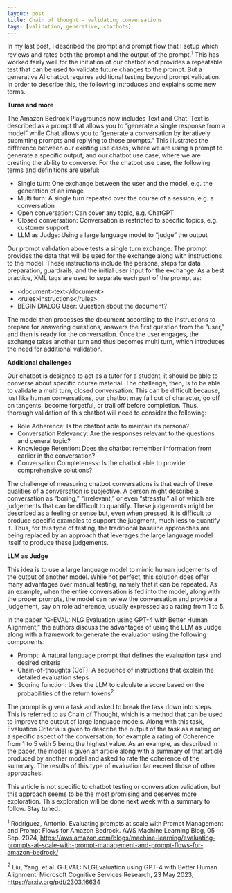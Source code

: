 ```yaml
---
layout: post
title: Chain of thought - validating conversations
tags: [validation, generative, chatbots]
---
```


In my last post, I described the prompt and prompt flow that I setup which reviews and rates both the prompt and the output of the prompt.<sup>1</sup>  This has worked fairly well for the initiation of our chatbot and provides a repeatable test that can be used to validate future changes to the prompt.  But a generative AI chatbot requires additional testing beyond prompt validation.  In order to describe this, the following introduces and explains some new terms. 

**Turns and more**

The Amazon Bedrock Playgrounds now includes Text and Chat.  Text is described as a prompt that allows you to “generate a single response from a model” while Chat allows you to “generate a conversation by iteratively submitting prompts and replying to those prompts."  This illustrates the difference between our existing use cases, where we are using a prompt to generate a specific output, and our chatbot use case, where we are creating the ability to converse.  For the chatbot use case, the following terms and definitions are useful:

- Single turn:  One exchange between the user and the model, e.g. the generation of an image
- Multi turn:  A single turn repeated over the course of a session, e.g. a conversation
- Open conversation:  Can cover any topic, e.g. ChatGPT
- Closed conversation:  Conversation is restricted to specific topics, e.g. customer support
- LLM as Judge:  Using a large language model to “judge” the output

Our prompt validation above tests a single turn exchange:  The prompt provides the data that will be used for the exchange along with instructions to the model.  These instructions include the persona, steps for data preparation, guardrails, and the initial user input for the exchange.  As a best practice, XML tags are used to separate each part of the prompt as:

- <document&gt;text</document&gt;
- <rules&gt;instructions</rules&gt;
- BEGIN DIALOG User:  Question about the document?

The model then processes the document according to the instructions to prepare for answering questions, answers the first question from the “user,” and then is ready for the conversation.  Once the user engages, the exchange takes another turn and thus becomes multi turn, which introduces the need for additional validation.

**Additional challenges**

Our chatbot is designed to act as a tutor for a student, it should be able to converse about specific course material.  The challenge, then, is to be able to validate a multi turn, closed conversation.  This can be difficult because, just like human conversations, our chatbot may fall out of character, go off on tangents, become forgetful, or trail off before completion.  Thus, thorough validation of this chatbot will need to consider the  following:

- Role Adherence:  Is the chatbot able to maintain its persona?
- Conversation Relevancy:  Are the responses relevant to the questions and general topic?
- Knowledge Retention:  Does the chatbot remember information from earlier in the conversation?
- Conversation Completeness:  Is the chatbot able to provide comprehensive solutions?
 
The challenge of measuring chatbot conversations is that each of these qualities of a conversation is subjective.  A person might describe a conversation as “boring,” “irrelevant,” or even “stressful” all of which are judgements that can be difficult to quantify.  These judgements might be described as a feeling or sense but, even when pressed, it is difficult to produce specific examples to support the judgment, much less to quantify it.  Thus, for this type of testing, the traditional baseline approaches are being replaced by an approach that leverages the large language model itself to produce these judgements.

**LLM as Judge**

This idea is to use a large language model to mimic human judgements of the output of another model.  While not perfect, this solution does offer many advantages over manual testing, namely that it can be repeated.  As an example, when the entire conversation is fed into the model, along with the proper prompts, the model can review the conversation and provide a judgement, say on role adherence, usually expressed as a rating from 1 to 5.

In the paper “G-EVAL: NLG Evaluation using GPT-4 with Better Human Alignment,” the authors discuss the advantages of using the LLM as Judge along with a framework to generate the evaluation using the following components:
 
- Prompt: A natural language prompt that defines the evaluation task and desired criteria
- Chain-of-thoughts (CoT): A sequence of instructions that explain the detailed evaluation steps
- Scoring function: Uses the LLM to calculate a score based on the probabilities of the return tokens<sup>2</sup>

The prompt is given a task and asked to break the task down into steps.  This is referred to as Chain of Thought, which is a method that can be used to improve the output of large language models.  Along with this task, Evaluation Criteria is given to describe the output of the task as a rating on a specific aspect of the conversation, for example a rating of Coherence from 1 to 5 with 5 being the highest value.  As an example, as described In the paper, the model is given an article along with a summary of that article produced by another model and asked to rate the coherence of the summary.  The results of this type of evaluation far exceed those of other approaches.

This article is not specific to chatbot testing or conversation validation, but this approach seems to be the most promising and deserves more exploration.  This exploration will be done next week with a summary to follow.  Stay tuned.

<sup>1</sup> Rodriguez, Antonio.  Evaluating prompts at scale with Prompt Management and Prompt Flows for Amazon Bedrock.  AWS Machine Learning Blog, 05 Sep. 2024, https://aws.amazon.com/blogs/machine-learning/evaluating-prompts-at-scale-with-prompt-management-and-prompt-flows-for-amazon-bedrock/

<sup>2</sup> Liu, Yang, et al. G-EVAL: NLGEvaluation using GPT-4 with Better Human Alignment.  Microsoft Cognitive Services Research, 23 May 2023, https://arxiv.org/pdf/2303.16634

